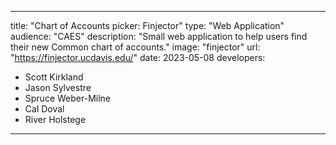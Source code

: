 ---

title: "Chart of Accounts picker: Finjector"
type: "Web Application"
audience: "CAES"
description: "Small web application to help users find their new Common chart of accounts."
image: "finjector"
url: "https://finjector.ucdavis.edu/"
date: 2023-05-08
developers:

- Scott Kirkland
- Jason Sylvestre
- Spruce Weber-Milne
- Cal Doval
- River Holstege

---